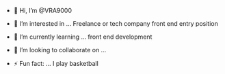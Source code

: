 - 👋 Hi, I’m @VRA9000
- 👀 I’m interested in ... Freelance or tech company front end entry position
- 🌱 I’m currently learning ... front end development
- 💞️ I’m looking to collaborate on ...

- ⚡ Fun fact: ... I play basketball

<!---
VRA9000/VRA9000 is a ✨ special ✨ repository because its `README.md` (this file) appears on your GitHub profile.
You can click the Preview link to take a look at your changes.
--->

